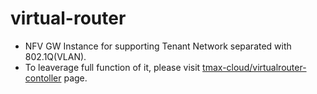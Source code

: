 # virtual-router

* NFV GW Instance for supporting Tenant Network separated with 802.1Q(VLAN).
* To leaverage full function of it, please visit [tmax-cloud/virtualrouter-contoller](https://github.com/tmax-cloud/virtualrouter-controller) page.
